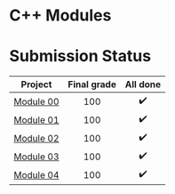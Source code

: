 # C++ Modules

# Submission Status

| Project | Final grade | All done |
|:-------:|:-----:|:------:|
| [Module 00](https://github.com/waltergcc/42-cpp_modules/tree/main/module_00) | 100 | :heavy_check_mark: |
| [Module 01](https://github.com/waltergcc/42-cpp_modules/tree/main/module_01) | 100 | :heavy_check_mark: |
| [Module 02](https://github.com/waltergcc/42-cpp_modules/tree/main/module_02) | 100 | :heavy_check_mark: |
| [Module 03](https://github.com/waltergcc/42-cpp_modules/tree/main/module_03) | 100 | :heavy_check_mark: |
| [Module 04](https://github.com/waltergcc/42-cpp_modules/tree/main/module_04) | 100 | :heavy_check_mark: |
